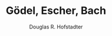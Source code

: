 ---
title: Gödel, Escher, Bach
author: Douglas R. Hofstadter
coverUrl: https://images-na.ssl-images-amazon.com/images/S/compressed.photo.goodreads.com/books/1547125681i/24113.jpg
---